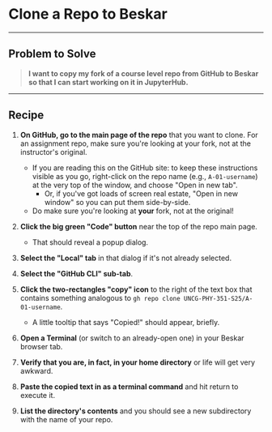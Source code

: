# Clone a Repo to Beskar
___

## Problem to Solve

> **I want to copy my fork of a course level repo from GitHub to Beskar so that I can start working on it in JupyterHub.**
___

## Recipe

1. **On GitHub, go to the main page of the repo** that you want to clone. For an assignment repo, make sure you're looking at your fork, not at the instructor's original.
    - If you are reading this on the GitHub site: to keep these instructions visible as you go, right-click on the repo name (e.g., `A-01-username`) at the very top of the window, and choose "Open in new tab".
        - Or, if you've got loads of screen real estate, "Open in new window" so you can put them side-by-side.
    - Do make sure you're looking at **your** fork, not at the original!

1. **Click the big green "Code" button** near the top of the repo main page.
    - That should reveal a popup dialog.

1. **Select the "Local" tab** in that dialog if it's not already selected.

1. **Select the "GitHub CLI" sub-tab**.

1. **Click the two-rectangles "copy" icon** to the right of the text box that contains something analogous to `gh repo clone UNCG-PHY-351-S25/A-01-username`.
    - A little tooltip that says "Copied!" should appear, briefly.

1. **Open a Terminal** (or switch to an already-open one) in your Beskar browser tab.

1. **Verify that you are, in fact, in your home directory** or life will get very awkward.

1. **Paste the copied text in as a terminal command** and hit return to execute it.

1. **List the directory's contents** and you should see a new subdirectory with the name of your repo.

